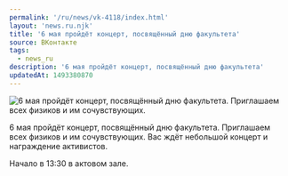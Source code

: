 ```yaml
---
permalink: '/ru/news/vk-4118/index.html'
layout: 'news.ru.njk'
title: '6 мая пройдёт концерт, посвящённый дню факультета'
source: ВКонтакте
tags:
  - news_ru
description: '6 мая пройдёт концерт, посвящённый дню факультета'
updatedAt: 1493380870
---
```

![6 мая пройдёт концерт, посвящённый дню факультета. Приглашаем всех физиков и им сочувствующих.](https://sun9-10.userapi.com/impf/c637516/v637516481/bab80/GHF8gvFzY6s.jpg?size=1280x648&quality=96&proxy=1&sign=750a80fd39512ec0c902a86269a9a7f6&c_uniq_tag=s13MtMYTA2jHGCxcdrCq_H_18keSw5SsXPs08JoVbJw&type=album)

6 мая пройдёт концерт, посвящённый дню факультета. Приглашаем всех физиков и им сочувствующих. Вас ждёт небольшой концерт и награждение активистов.

Начало в 13:30 в актовом зале.

